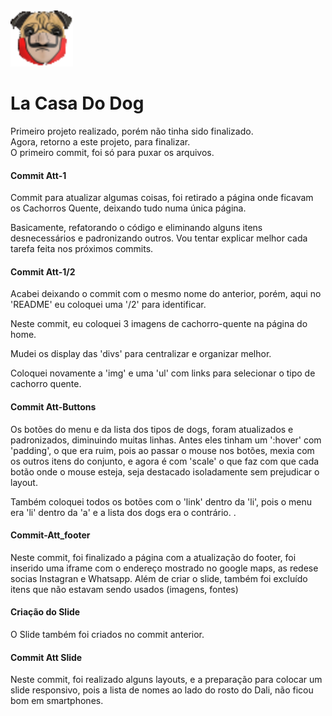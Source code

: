 <img src="./imagens/logo_icon.png" alt="imagem-logo"/>
<h1>La Casa Do Dog</h1>

<p>Primeiro projeto realizado, porém não tinha sido finalizado.<br>
Agora, retorno a este projeto, para finalizar.<br>
O primeiro commit, foi só para puxar os arquivos.</p>

<h4>Commit Att-1</h4>
<p>Commit para atualizar algumas coisas, foi retirado a página onde ficavam os Cachorros Quente, deixando tudo numa única página.</p>
<p>Basicamente, refatorando o código e eliminando alguns itens desnecessários e padronizando outros. Vou tentar explicar melhor cada tarefa feita nos próximos commits.</p>
<h4>Commit Att-1/2</h4>
<p>Acabei deixando o commit com o mesmo nome do anterior, porém, aqui no 'README' eu coloquei uma '/2' para identificar.</p>
<p>Neste commit, eu coloquei 3 imagens de cachorro-quente na página do home.</p>
<p>Mudei os display das 'divs' para centralizar e organizar melhor.</p>
<p>Coloquei novamente a 'img' e uma 'ul' com links para selecionar o tipo de cachorro quente.</p>

<h4>Commit Att-Buttons</h4>
<p>Os botões do menu e da lista dos tipos de dogs, foram atualizados e padronizados, diminuindo muitas linhas.
Antes eles tinham um ':hover' com 'padding', o que era ruim, pois ao passar o mouse nos botões, mexia com os outros itens do conjunto, e agora é com 'scale' o que faz com que cada botão onde o mouse esteja, seja destacado isoladamente sem prejudicar o layout.</p>
<p>Também coloquei todos os botões com o 'link' dentro da 'li', pois o menu era 'li' dentro da 'a' e a lista dos dogs era o contrário. .</p>

<h4>Commit-Att_footer</h4>
<p>Neste commit, foi finalizado a página com a atualização do footer, foi inserido uma iframe com o endereço mostrado no google maps, as redese socias Instagran e Whatsapp. Além de criar o slide, também foi excluído itens que não estavam sendo usados (imagens, fontes)</p>

<h4>Criação do Slide</h4>
<p>O Slide também foi criados no commit anterior.</p>

<h4>Commit Att Slide</h4>
<p>Neste commit, foi realizado alguns layouts, e a preparação para colocar um slide responsivo, pois a lista de nomes ao lado do rosto do Dali, não ficou bom em smartphones.</p>
